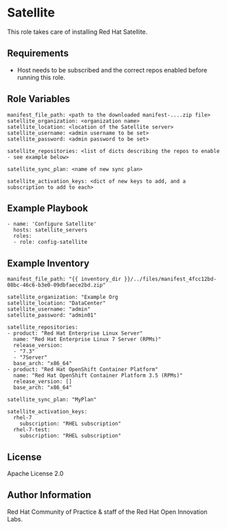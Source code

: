 Satellite
=========

This role takes care of installing Red Hat Satellite.

Requirements
------------

- Host needs to be subscribed and the correct repos enabled before running this role.

Role Variables
--------------

```
manifest_file_path: <path to the downloaded manifest-....zip file>
satellite_organization: <organization name>
satellite_location: <location of the Satellite server>
satellite_username: <admin username to be set>
satellite_password: <admin password to be set>

satellite_repositories: <list of dicts describing the repos to enable - see example below>

satellite_sync_plan: <name of new sync plan>

satellite_activation_keys: <dict of new keys to add, and a subscription to add to each>

```

Example Playbook
----------------

```
- name: 'Configure Satellite'
  hosts: satellite_servers
  roles:
  - role: config-satellite
```

Example Inventory
----------------

```
manifest_file_path: "{{ inventory_dir }}/../files/manifest_4fcc12bd-08bc-46c6-b3e0-09dbfaece2bd.zip"

satellite_organization: "Example Org
satellite_location: "DataCenter"
satellite_username: "admin"
satellite_password: "admin01"

satellite_repositories:
- product: "Red Hat Enterprise Linux Server"
  name: "Red Hat Enterprise Linux 7 Server (RPMs)"
  release_version:
  - "7.3"
  - "7Server"
  base_arch: "x86_64"
- product: "Red Hat OpenShift Container Platform"
  name: "Red Hat OpenShift Container Platform 3.5 (RPMs)"
  release_version: []
  base_arch: "x86_64"

satellite_sync_plan: "MyPlan"

satellite_activation_keys:
  rhel-7
    subscription: "RHEL subscription"
  rhel-7-test:
    subscription: "RHEL subscription"

```

License
-------

Apache License 2.0


Author Information
------------------

Red Hat Community of Practice & staff of the Red Hat Open Innovation Labs.

